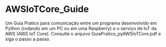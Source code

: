 # AWSIoTCore_Guide
 
Um Guia Pratico para comunicação entre um programa desenvolvido em Python (rodando em um PC ou em uma Raspberry) e o serviço de IoT da AWS (AWS IoT Core).
Consulte o arquivo GuiaPratico_pyAWSIoTCore.pdf e siga o passo a passo.
